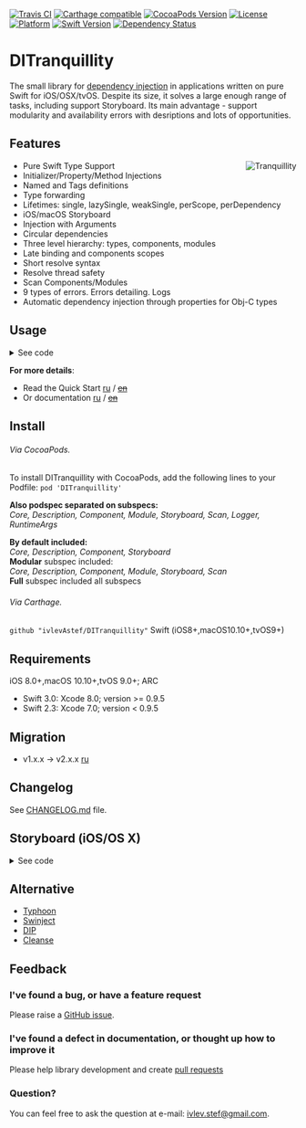 [![Travis CI](https://travis-ci.org/ivlevAstef/DITranquillity.svg?branch=master)](https://travis-ci.org/ivlevAstef/DITranquillity)
[![Carthage compatible](https://img.shields.io/badge/Carthage-compatible-4BC51D.svg?style=flat)](https://github.com/Carthage/Carthage)
[![CocoaPods Version](https://img.shields.io/cocoapods/v/DITranquillity.svg?style=flat)](http://cocoapods.org/pods/DITranquillity)
[![License](https://img.shields.io/github/license/ivlevAstef/DITranquillity.svg?maxAge=2592000)](http://cocoapods.org/pods/DITranquillity)
[![Platform](https://img.shields.io/cocoapods/p/DITranquillity.svg?style=flat)](http://cocoapods.org/pods/DITranquillity)
[![Swift Version](https://img.shields.io/badge/Swift-3.0-F16D39.svg?style=flat)](https://developer.apple.com/swift)
[![Dependency Status](https://www.versioneye.com/objective-c/DITranquillity/2.0.0/badge.svg?style=flat)](https://www.versioneye.com/objective-c/DITranquillity/2.0.0)

# DITranquillity
The small library for [dependency injection](https://en.wikipedia.org/wiki/Dependency_injection) in applications written on pure Swift for iOS/OSX/tvOS. Despite its size, it solves a large enough range of tasks, including support Storyboard. Its main advantage - support modularity and availability errors with desriptions and lots of opportunities.


## Features
<img align="right" src="https://habrastorage.org/files/c6d/c89/5d0/c6dc895d02324b96bc679f41228ab6bf.png" alt="Tranquillity">  

* Pure Swift Type Support
* Initializer/Property/Method Injections
* Named and Tags definitions
* Type forwarding
* Lifetimes: single, lazySingle, weakSingle, perScope, perDependency
* iOS/macOS Storyboard
* Injection with Arguments
* Circular dependencies
* Three level hierarchy: types, components, modules
* Late binding and components scopes
* Short resolve syntax
* Resolve thread safety
* Scan Components/Modules
* 9 types of errors. Errors detailing. Logs
* Automatic dependency injection through properties for Obj-C types

## Usage

<details>
<summary>See code</summary>

```Swift
// builder - for register your types
let builder = DIContainerBuilder()

builder.register{ Cat(name: "Felix") }
  .as(Animal.self).check{$0} // register Cat with name felix by protocol Animal
  .lifetime(.perScope) // set lifetime

builder.register(type: PetOwner.init) // register PetOwner

// container - for finished register your types and validation dependencies
let container = try! builder.build()

.................................................

// get instance of a types from the container
let owner = try! container.resolve(PetOwner.self)
let animal: Animal = try! *container // short syntax

/// owner.pet === animal because lifetime perScope
print(owner.pet.name) // "Felix"
print(animal.name) // "Felix"

.................................................

// where
protocol Animal {
  var name: String { get }
}

class Cat: Animal {
  let name: String
  init(name: String) {
    self.name = name
  }
}

class PetOwner {
  let pet: Animal
  init(pet: Animal) {
    self.pet = pet
  }
}
```

</details>
  
**For more details**:
* Read the Quick Start [ru](Documentation/ru/quick_start.md#Быстрый-старт) / [~~en~~](Documentation/en/Ups.md)
* Or documentation [ru](Documentation/ru/main.md) / [~~en~~](Documentation/en/Ups.md)

## Install
###### Via CocoaPods.

To install DITranquillity with CocoaPods, add the following lines to your Podfile: `pod 'DITranquillity'`  
  
**Also podspec separated on subspecs:**  
*Core, Description, Component, Module, Storyboard, Scan, Logger, RuntimeArgs*  
  
**By default included:**  
*Core, Description, Component, Storyboard*  
**Modular** subspec included:  
*Core, Description, Component, Module, Storyboard, Scan*  
**Full** subspec included all subspecs

###### Via Carthage.

`github "ivlevAstef/DITranquillity"` Swift (iOS8+,macOS10.10+,tvOS9+)

## Requirements
iOS 8.0+,macOS 10.10+,tvOS 9.0+; ARC

* Swift 3.0: Xcode 8.0; version >= 0.9.5
* Swift 2.3: Xcode 7.0; version <  0.9.5

## Migration
* v1.x.x -> v2.x.x [ru](Documentation/ru/migration1to2.md)

## Changelog
See [CHANGELOG.md](CHANGELOG.md) file.


## Storyboard (iOS/OS X)

<details>
<summary>See code</summary>

Create your ViewController:
```Swift
class ViewController: UIViewController/NSViewController {
  var inject: Inject?
  
  override func viewDidLoad() {
    super.viewDidLoad()
    print("Inject: \(inject)")
  }
}
```
Create container:
```Swift
  let builder = DIContainerBuilder()
  builder.register(vc: ViewController.self)
    .injection { $0.inject = $1 }

  let container = try! builder.build()
```
Create Storyboard:
```Swift
/// for iOS
func applicationDidFinishLaunching(_ application: UIApplication) {
  let storyboard = DIStoryboard(name: "Main", bundle: nil, container: container)

  window = UIWindow(frame: UIScreen.main.bounds)
  window!.rootViewController = storyboard.instantiateInitialViewController()
  window!.makeKeyAndVisible()
}
```

```Swift
/// for OS X
func applicationDidFinishLaunching(_ aNotification: Notification) {
  let storyboard = DIStoryboard(name: "Main", bundle: nil, container: container)

  let viewController = storyboard.instantiateInitialController() as! NSViewController
  let window = NSApplication.shared().windows.first
  window?.contentViewController = viewController
}
```

</details>

## Alternative
* [Typhoon](https://github.com/appsquickly/Typhoon)
* [Swinject](https://github.com/Swinject/Swinject)
* [DIP](https://github.com/AliSoftware/Dip)
* [Cleanse](https://github.com/square/Cleanse)

## Feedback

### I've found a bug, or have a feature request
Please raise a [GitHub issue](https://github.com/ivlevAstef/DITranquillity/issues).

### I've found a defect in documentation, or thought up how to improve it
Please help library development and create [pull requests](https://github.com/ivlevAstef/DITranquillity/pulls)

### Question?
You can feel free to ask the question at e-mail: ivlev.stef@gmail.com.  
